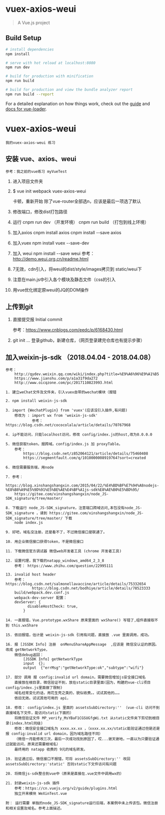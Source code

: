# vuex-axios-weui

> A Vue.js project

## Build Setup

``` bash
# install dependencies
npm install

# serve with hot reload at localhost:8080
npm run dev

# build for production with minification
npm run build

# build for production and view the bundle analyzer report
npm run build --report
```

For a detailed explanation on how things work, check out the [guide](http://vuejs-templates.github.io/webpack/) and [docs for vue-loader](http://vuejs.github.io/vue-loader).


# vuex-axios-weui
	我的vuex-axios-weui 练习

## 安装 vue、axios、weui

	参考：我之前的vue练习 myVueTest

1. 进入项目文件夹

2. $ vue init webpack vuex-axios-weui

	卡顿，重新开始 除了vue-router全部选n，应该是最后一项选了默认

3. 修改端口，修改dist打包路径

4. 运行
	cnpm run dev （开发环境）
	cnpm run build （打包到线上环境）

5. 加入axios
	cnpm install axios
	cnpm install --save axios

6. 加入vuex
	npm install vuex --save-dev

7. 加入 weui
	npm install --save weui
	参考：http://demo.weui.org.cn/readme.html

8. 7无效，cdn引入，将weui的dist/style/images拷贝到 static/weui下

9. 注意在main.js中引入各个模块及静态文件（css的引入

10. 用vue优化绑定原weui的JQ的DOM操作

## 上传到git

1. 直接提交报 Initial commit

	参考：https://www.cnblogs.com/eedc/p/6168430.html

2. git init ... 登录github，新建仓库，（网页登录建完仓库也有提示步骤）

## 加入weixin-js-sdk （2018.04.04 - 2018.04.08）

	参考：
		http://qydev.weixin.qq.com/wiki/index.php?title=%E9%A6%96%E9%A1%B5
		https://www.jianshu.com/p/a1a31f9da272
		http://www.oicqzone.com/pc/2017110823993.html

	1. 建立weChat文件及文件夹，引入vuex自带的wechat模块（报错

	2. npm install weixin-js-sdk

	3. import {WechatPlugin} from 'vuex'(应该没引入插件,有问题)
		修改为 : import wx from 'weixin-js-sdk'
				参考：https://blog.csdn.net/cococolala/article/details/70767968

	4. ip不能访问，只能localhost访问，修改 config/index.js的host,改为0.0.0.0

	5. 微信获取token，报跨域。config/index.js 加 proxyTable。
		参考：
			https://blog.csdn.net/z852064121/article/details/75460408
			https://segmentfault.com/q/1010000008919764?sort=created

	6. 微信需要服务端，用node

	7. 参考：
		https://blog.xinshangshangxin.com/2015/04/22/%E4%BD%BF%E7%94%A8nodejs-%E8%B8%A9%E5%9D%91%E5%BE%AE%E4%BF%A1js-sdk%E8%AE%B0%E5%BD%95/
		https://gitee.com/xinshangshangxin/node_JS-SDK_signature/tree/master/

	8. 下载运行 node_JS-SDK_signature，注意端口跨域访问,本包没有node_JS-SDK_signature ，请到 https://gitee.com/xinshangshangxin/node_JS-SDK_signature/tree/master/ 下载
		node index.js

	9. 好吧，域名没注册，还是看不了，不过微信接口是联通了。

	10. 用企业微信接口获得token，不是微信接口

	11. 下载微信官方调试器 微信web开发者工具 (chrome 开发者工具)

	12. 设置代理，我下载的natapp_windows_amd64_2_3_8
		参考： https://www.zhihu.com/question/22995111

	13. invalid host header 
		参考：https://blog.csdn.net/salmonellavaccine/article/details/75332654
				https://blog.csdn.net/bodhiye/article/details/78523333
		build/webpack.dev.conf.js  
		webpack-dev-server 配置：
		devServer: {
		      disableHostCheck: true,
		    }

	14. 一直报错，Vue.prototype.wxShare 原来里面的 wxShare() 写错了,组件直接取不到 this.wxShare

	15. 依旧报错，估计是 weixin-js-sdk 引用有问题，直接放 .vue 里面调用，成功。

	16. 报 [JSSDK Info] 注册  onMenuShareAppMessage  ,应该是 微信没认证的原因。改成 getNetworkType，
		微信debug返回： 
			[JSSDK Info] getNetworkType  
			input  {};  
			output  {"errMsg":"getNetworkType:ok","subtype":"wifi"}

	17. 部分 调用 报 config:invalid url domain，需要微信增加js安全接口域名
		直接放在根目录，微信验证不到，放在static目录里面(因为，构建的vue-cli项目config/index.js里面做了限制)
		域名经常变化的话，用花生壳之类的，貌似收费。。试试其他的。。。
		依旧无效。试试其他可用的 api，

	18. 修改： config/index.js 里面的 assetsSubDirectory:'' （vue-cli 访问不到直接域名下文件，能访问static下面的）
		将微信验证文件 MP_verify_MsYBaF1CGSUGfgWi.txt 从static文件夹下剪切到根目录(index.html同级)
		修改：微信安全接口域名为 xxxx.xx.xx ，（xxxx.xx.xx/static能验证通过但是还是报 config:invalid url domain，因为域名路径不同）
		（微信一月能修改三次，最后一次成功找到原因了，哎...谢天谢地，一直以为只要验证通过就能访问，原来还需要根域名）
		最终用的 natapp 收费的 9元的域名转发。

	19. 验证通过后，微信接口不报错，可将 assetsSubDirectory:'' 改回 assetsSubDirectory:'static' 否则static下文件访问有问题

	20. 将微信js-sdk整合到vue中（原来是直接在.vue文件中调用wx的）

	21. 封装weixin-js-sdk 插件
		参考：https://cn.vuejs.org/v2/guide/plugins.html
		独立开来模块 WeXinTest.vue

	附： 运行需要 单独的node_JS-SDK_signature运行后端，本案例中未上传该包。微信注册和相关设置及域名。参考上面描述。



